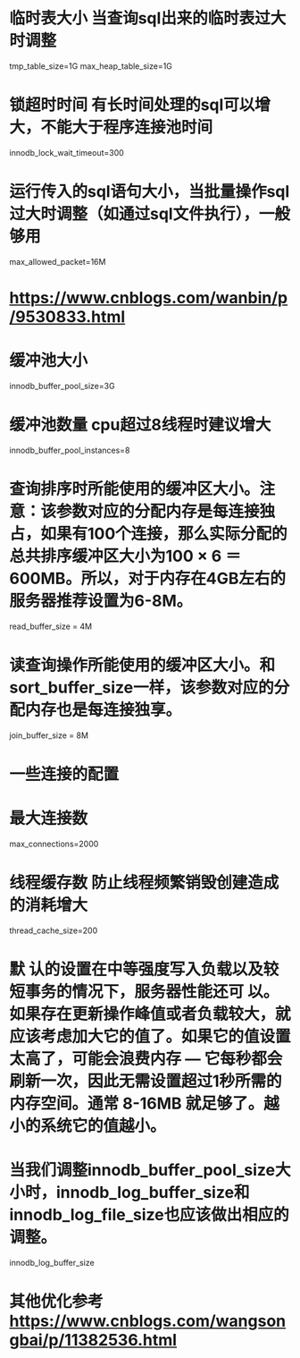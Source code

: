 # 临时表大小 当查询sql出来的临时表过大时调整
tmp_table_size=1G
max_heap_table_size=1G

# 锁超时时间 有长时间处理的sql可以增大，不能大于程序连接池时间
innodb_lock_wait_timeout=300

# 运行传入的sql语句大小，当批量操作sql过大时调整（如通过sql文件执行），一般够用
max_allowed_packet=16M

# https://www.cnblogs.com/wanbin/p/9530833.html
# 缓冲池大小
innodb_buffer_pool_size=3G
# 缓冲池数量 cpu超过8线程时建议增大
innodb_buffer_pool_instances=8

# 查询排序时所能使用的缓冲区大小。注意：该参数对应的分配内存是每连接独占，如果有100个连接，那么实际分配的总共排序缓冲区大小为100 × 6 ＝ 600MB。所以，对于内存在4GB左右的服务器推荐设置为6-8M。
read_buffer_size = 4M
# 读查询操作所能使用的缓冲区大小。和sort_buffer_size一样，该参数对应的分配内存也是每连接独享。
join_buffer_size = 8M

# 一些连接的配置
# 最大连接数
max_connections=2000
# 线程缓存数 防止线程频繁销毁创建造成的消耗增大
thread_cache_size=200

# 默 认的设置在中等强度写入负载以及较短事务的情况下，服务器性能还可 以。如果存在更新操作峰值或者负载较大，就应该考虑加大它的值了。如果它的值设置太高了，可能会浪费内存 — 它每秒都会刷新一次，因此无需设置超过1秒所需的内存空间。通常 8-16MB 就足够了。越小的系统它的值越小。
# 当我们调整innodb_buffer_pool_size大小时，innodb_log_buffer_size和innodb_log_file_size也应该做出相应的调整。
innodb_log_buffer_size

# 其他优化参考 https://www.cnblogs.com/wangsongbai/p/11382536.html

